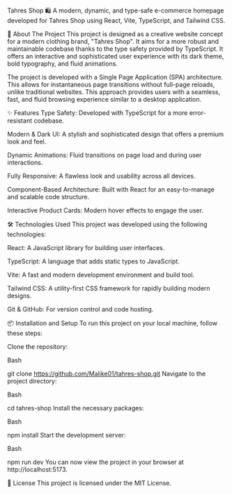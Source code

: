 Tahres Shop 🛍️
A modern, dynamic, and type-safe e-commerce homepage developed for Tahres Shop using React, Vite, TypeScript, and Tailwind CSS.

🚀 About The Project
This project is designed as a creative website concept for a modern clothing brand, "Tahres Shop". It aims for a more robust and maintainable codebase thanks to the type safety provided by TypeScript. It offers an interactive and sophisticated user experience with its dark theme, bold typography, and fluid animations.

The project is developed with a Single Page Application (SPA) architecture. This allows for instantaneous page transitions without full-page reloads, unlike traditional websites. This approach provides users with a seamless, fast, and fluid browsing experience similar to a desktop application.

✨ Features
Type Safety: Developed with TypeScript for a more error-resistant codebase.

Modern & Dark UI: A stylish and sophisticated design that offers a premium look and feel.

Dynamic Animations: Fluid transitions on page load and during user interactions.

Fully Responsive: A flawless look and usability across all devices.

Component-Based Architecture: Built with React for an easy-to-manage and scalable code structure.

Interactive Product Cards: Modern hover effects to engage the user.

🛠️ Technologies Used
This project was developed using the following technologies:

React: A JavaScript library for building user interfaces.

TypeScript: A language that adds static types to JavaScript.

Vite: A fast and modern development environment and build tool.

Tailwind CSS: A utility-first CSS framework for rapidly building modern designs.

Git & GitHub: For version control and code hosting.

📦 Installation and Setup
To run this project on your local machine, follow these steps:

Clone the repository:

Bash

git clone https://github.com/Malike01/tahres-shop.git
Navigate to the project directory:

Bash

cd tahres-shop
Install the necessary packages:

Bash

npm install
Start the development server:

Bash

npm run dev
You can now view the project in your browser at http://localhost:5173.

📄 License
This project is licensed under the MIT License.
